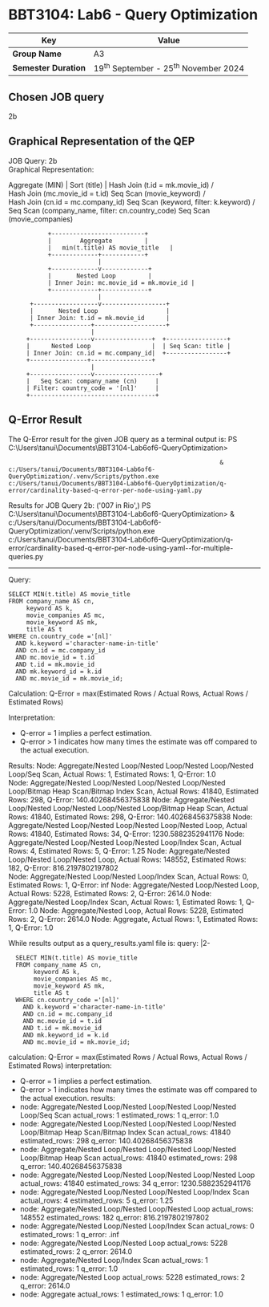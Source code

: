 # BBT3104: Lab6 - Query Optimization


| **Key**                                                               | Value                                                                                                                                                                              |
|---------------|---------------------------------------------------------|
| **Group Name**                                                               | A3 |
| **Semester Duration**                                                 | 19<sup>th</sup> September - 25<sup>th</sup> November 2024                                                                                                                       |

## Chosen JOB query
2b
## Graphical Representation of the QEP
JOB Query: 2b  
Graphical Representation:

Aggregate (MIN)
                               |
                            Sort (title)
                               |
                       Hash Join (t.id = mk.movie_id)
                       /                       \
       Hash Join (mc.movie_id = t.id)      Seq Scan (movie_keyword)
       /                   \
Hash Join (cn.id = mc.company_id)   Seq Scan (keyword, filter: k.keyword)
       /           \
Seq Scan (company_name, filter: cn.country_code)  Seq Scan (movie_companies)

               +--------------------------+
               |        Aggregate         |
               |   min(t.title) AS movie_title   |
               +-------------+------------+
                             |
               +-------------v-------------+
               |       Nested Loop         |
               | Inner Join: mc.movie_id = mk.movie_id |
               +-------------+-------------+
                             |
          +------------------v------------------+
          |       Nested Loop                   |
          | Inner Join: t.id = mk.movie_id      |
          +----------------+--------------------+
                           |
         +-----------------v----------------+  +-----------------+
         |      Nested Loop                 |  | Seq Scan: title |
         | Inner Join: cn.id = mc.company_id|  +-----------------+
         +----------------+-----------------+
                           |
         +-----------------v------------------+
         |   Seq Scan: company_name (cn)     |
         | Filter: country_code = '[nl]'     |
         +-----------------------------------+
## Q-Error Result
The Q-Error result for the given JOB query as a terminal output is:
PS C:\Users\tanui\Documents\BBT3104-Lab6of6-QueryOptimization>


                                                               & c:/Users/tanui/Documents/BBT3104-Lab6of6-QueryOptimization/.venv/Scripts/python.exe c:/Users/tanui/Documents/BBT3104-Lab6of6-QueryOptimization/q-error/cardinality-based-q-error-per-node-using-yaml.py
Results for JOB Query 2b:
('007 in Rio',)
PS C:\Users\tanui\Documents\BBT3104-Lab6of6-QueryOptimization> & c:/Users/tanui/Documents/BBT3104-Lab6of6-QueryOptimization/.venv/Scripts/python.exe c:/Users/tanui/Documents/BBT3104-Lab6of6-QueryOptimization/q-error/cardinality-based-q-error-per-node-using-yaml--for-multiple-queries.py


--------------------------------------------------

Query:

    SELECT MIN(t.title) AS movie_title
    FROM company_name AS cn,
         keyword AS k,
         movie_companies AS mc,
         movie_keyword AS mk,
         title AS t
    WHERE cn.country_code ='[nl]'
      AND k.keyword ='character-name-in-title'
      AND cn.id = mc.company_id
      AND mc.movie_id = t.id
      AND t.id = mk.movie_id
      AND mk.keyword_id = k.id
      AND mc.movie_id = mk.movie_id;


Calculation:
Q-Error = max(Estimated Rows / Actual Rows, Actual Rows / Estimated Rows)


Interpretation:
* Q-error = 1 implies a perfect estimation.
* Q-error > 1 indicates how many times the estimate was off compared to the actual execution.


Results:
Node: Aggregate/Nested Loop/Nested Loop/Nested Loop/Nested Loop/Seq Scan, Actual Rows: 1, Estimated Rows: 1, Q-Error: 1.0       
Node: Aggregate/Nested Loop/Nested Loop/Nested Loop/Nested Loop/Bitmap Heap Scan/Bitmap Index Scan, Actual Rows: 41840, Estimated Rows: 298, Q-Error: 140.40268456375838
Node: Aggregate/Nested Loop/Nested Loop/Nested Loop/Nested Loop/Bitmap Heap Scan, Actual Rows: 41840, Estimated Rows: 298, Q-Error: 140.40268456375838
Node: Aggregate/Nested Loop/Nested Loop/Nested Loop/Nested Loop, Actual Rows: 41840, Estimated Rows: 34, Q-Error: 1230.5882352941176
Node: Aggregate/Nested Loop/Nested Loop/Nested Loop/Index Scan, Actual Rows: 4, Estimated Rows: 5, Q-Error: 1.25
Node: Aggregate/Nested Loop/Nested Loop/Nested Loop, Actual Rows: 148552, Estimated Rows: 182, Q-Error: 816.2197802197802       
Node: Aggregate/Nested Loop/Nested Loop/Index Scan, Actual Rows: 0, Estimated Rows: 1, Q-Error: inf
Node: Aggregate/Nested Loop/Nested Loop, Actual Rows: 5228, Estimated Rows: 2, Q-Error: 2614.0
Node: Aggregate/Nested Loop/Index Scan, Actual Rows: 1, Estimated Rows: 1, Q-Error: 1.0
Node: Aggregate/Nested Loop, Actual Rows: 5228, Estimated Rows: 2, Q-Error: 2614.0
Node: Aggregate, Actual Rows: 1, Estimated Rows: 1, Q-Error: 1.0


While results output as a query_results.yaml file is:
query: |2-

      SELECT MIN(t.title) AS movie_title
      FROM company_name AS cn,
           keyword AS k,
           movie_companies AS mc,
           movie_keyword AS mk,
           title AS t
      WHERE cn.country_code ='[nl]'
        AND k.keyword ='character-name-in-title'
        AND cn.id = mc.company_id
        AND mc.movie_id = t.id
        AND t.id = mk.movie_id
        AND mk.keyword_id = k.id
        AND mc.movie_id = mk.movie_id;
      
calculation: Q-Error = max(Estimated Rows / Actual Rows, Actual Rows / Estimated Rows)
interpretation:
  - Q-error = 1 implies a perfect estimation.
  - Q-error >  1 indicates how many times the estimate was off compared to the actual
    execution.
results:
  - node: Aggregate/Nested Loop/Nested Loop/Nested Loop/Nested Loop/Seq Scan
    actual_rows: 1
    estimated_rows: 1
    q_error: 1.0
  - node: Aggregate/Nested Loop/Nested Loop/Nested Loop/Nested Loop/Bitmap Heap Scan/Bitmap
      Index Scan
    actual_rows: 41840
    estimated_rows: 298
    q_error: 140.40268456375838
  - node: Aggregate/Nested Loop/Nested Loop/Nested Loop/Nested Loop/Bitmap Heap Scan
    actual_rows: 41840
    estimated_rows: 298
    q_error: 140.40268456375838
  - node: Aggregate/Nested Loop/Nested Loop/Nested Loop/Nested Loop
    actual_rows: 41840
    estimated_rows: 34
    q_error: 1230.5882352941176
  - node: Aggregate/Nested Loop/Nested Loop/Nested Loop/Index Scan
    actual_rows: 4
    estimated_rows: 5
    q_error: 1.25
  - node: Aggregate/Nested Loop/Nested Loop/Nested Loop
    actual_rows: 148552
    estimated_rows: 182
    q_error: 816.2197802197802
  - node: Aggregate/Nested Loop/Nested Loop/Index Scan
    actual_rows: 0
    estimated_rows: 1
    q_error: .inf
  - node: Aggregate/Nested Loop/Nested Loop
    actual_rows: 5228
    estimated_rows: 2
    q_error: 2614.0
  - node: Aggregate/Nested Loop/Index Scan
    actual_rows: 1
    estimated_rows: 1
    q_error: 1.0
  - node: Aggregate/Nested Loop
    actual_rows: 5228
    estimated_rows: 2
    q_error: 2614.0
  - node: Aggregate
    actual_rows: 1
    estimated_rows: 1
    q_error: 1.0

